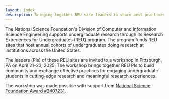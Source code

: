 ```yaml
---
layout: index
description: Bringing together REU site leaders to share best practices and foster collaboration.
---
```


The National Science Foundation's Division of Computer and Information Science Engineering supports undergraduate research through its Research Experiences for Undergraduates (REU) program. The program funds REU sites that host annual cohorts of undergraduates doing research at institutions across the United States.

The leaders (PIs) of these REU sites are invited to a workshop in Pittsburgh, PA on April 21–23, 2025. The workshop brings together REU PIs to build community and exchange effective practices for engaging undergraduate students in cutting-edge research and meaningful research experiences.

The workshop was made possible with support from [National Science Foundation Award #2407231](https://www.nsf.gov/awardsearch/showAward?AWD_ID=2407231&HistoricalAwards=false).